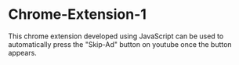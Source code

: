 # Chrome-Extension-1

This chrome extension developed using JavaScript can be used to automatically press the "Skip-Ad" button on youtube once the button appears.
